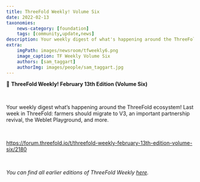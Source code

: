 ```yaml
---
title: ThreeFold Weekly! Volume Six
date: 2022-02-13
taxonomies:
    news-category: [foundation]
    tags: [community,update,news]
description: Your weekly digest of what's happening around the ThreeFold ecosystem!
extra:
    imgPath: images/newsroom/tfweekly6.png
    image_caption: TF Weekly Volume Six
    authors: [sam_taggart]
    authorImg: images/people/sam_taggart.jpg
---
```


📰 **ThreeFold Weekly! February 13th Edition (Volume Six)**

<br/>

Your weekly digest what’s happening around the ThreeFold ecosystem! Last week in ThreeFold: farmers should migrate to V3, an important partnership revival, the Weblet Playground, and more.

<br/>

https://forum.threefold.io/t/threefold-weekly-february-13th-edition-volume-six/2180

<br/>

*You can find all earlier editions of ThreeFold Weekly [here](https://forum.threefold.io/c/ecosystem-developments/41).*